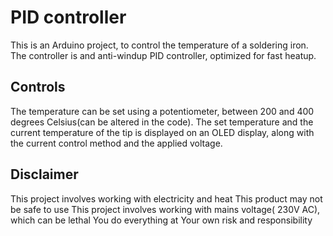 # PID controller
This is an Arduino project, to control the temperature of a soldering iron.
The controller is and anti-windup PID controller, optimized for fast heatup.

## Controls
The temperature can be set using a potentiometer, between 200 and 400 degrees Celsius(can be altered in the code). 
The set temperature and the current temperature of the tip is displayed on an OLED display, along with the current control method and the applied voltage.

## Disclaimer
This project involves working with electricity and heat
This product may not be safe to use
This project involves working with mains voltage( 230V AC), which can be lethal
You do everything at Your own risk and responsibility
